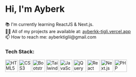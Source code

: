 <h1 align="left">Hi, I'm Ayberk</h1>

###

<p align="left">📚 I'm currently learning ReactJS & Next.js.<br>
👨‍💻 All of my projects are available at: <a href="https://ayberkk-tigli.vercel.app/">ayberkk-tigli.vercel.app</a><br>
📫 How to reach me: ayberktiglii@gmail.com
</p>

###

<h3 align="left">Tech Stack:</h3>

<p align="left">
  <img src="https://cdn.jsdelivr.net/gh/devicons/devicon/icons/html5/html5-original.svg" height="40" alt="HTML5 logo" />
  <img src="https://cdn.jsdelivr.net/gh/devicons/devicon/icons/css3/css3-original.svg" height="40" alt="CSS3 logo" />
  <img src="https://cdn.jsdelivr.net/gh/devicons/devicon/icons/bootstrap/bootstrap-original.svg" height="40" alt="Bootstrap logo" />
  <img src="https://cdn.jsdelivr.net/gh/devicons/devicon/icons/tailwindcss/tailwindcss-plain.svg" height="40" alt="Tailwind CSS logo" />
  <img src="https://cdn.jsdelivr.net/gh/devicons/devicon/icons/javascript/javascript-original.svg" height="40" alt="JavaScript logo" />
  <img src="https://cdn.jsdelivr.net/gh/devicons/devicon/icons/jquery/jquery-original.svg" height="40" alt="jQuery logo" />
  <img src="https://cdn.jsdelivr.net/gh/devicons/devicon/icons/react/react-original.svg" height="40" alt="React logo" />
  <img src="https://cdn.jsdelivr.net/gh/devicons/devicon/icons/nextjs/nextjs-original.svg" height="40" alt="Next.js logo" />
  <img src="https://cdn.jsdelivr.net/gh/devicons/devicon/icons/php/php-original.svg" height="40" alt="PHP logo" />
</p>
